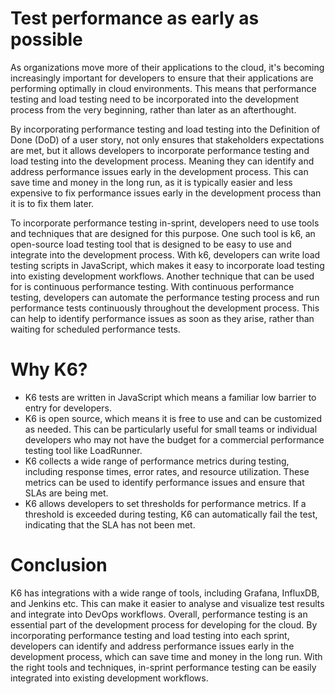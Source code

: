 # Test performance as early as possible
As organizations move more of their applications to the cloud, it's becoming increasingly important for developers to ensure that their applications are performing optimally in cloud environments. This means that performance testing and load testing need to be incorporated into the development process from the very beginning, rather than later as an afterthought.

By incorporating performance testing and load testing into the Definition of Done (DoD) of a user story, not only ensures that stakeholders expectations are met, but it allows developers to incorporate performance testing and load testing into the development process. Meaning they can identify and address performance issues early in the development process. This can save time and money in the long run, as it is typically easier and less expensive to fix performance issues early in the development process than it is to fix them later.

To incorporate performance testing in-sprint, developers need to use tools and techniques that are designed for this purpose. One such tool is k6, an open-source load testing tool that is designed to be easy to use and integrate into the development process. With k6, developers can write load testing scripts in JavaScript, which makes it easy to incorporate load testing into existing development workflows.
Another technique that can be used for is continuous performance testing. With continuous performance testing, developers can automate the performance testing process and run performance tests continuously throughout the development process. This can help to identify performance issues as soon as they arise, rather than waiting for scheduled performance tests.

# Why K6?
- K6 tests are written in JavaScript which means a familiar low barrier to entry for developers.
- K6 is open source, which means it is free to use and can be customized as needed. This can be particularly useful for small teams or individual developers who may not have the budget for a commercial performance testing tool like LoadRunner.
- K6 collects a wide range of performance metrics during testing, including response times, error rates, and resource utilization. These metrics can be used to identify performance issues and ensure that SLAs are being met.
- K6 allows developers to set thresholds for performance metrics. If a threshold is exceeded during testing, K6 can automatically fail the test, indicating that the SLA has not been met.

# Conclusion
K6 has integrations with a wide range of tools, including Grafana, InfluxDB, and Jenkins etc. This can make it easier to analyse and visualize test results and integrate into DevOps workflows.
Overall, performance testing is an essential part of the development process for developing for the cloud. By incorporating performance testing and load testing into each sprint, developers can identify and address performance issues early in the development process, which can save time and money in the long run. With the right tools and techniques, in-sprint performance testing can be easily integrated into existing development workflows.
